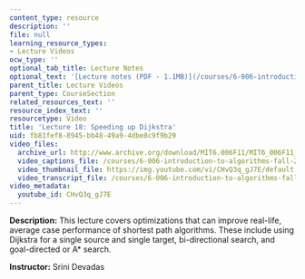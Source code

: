 ```yaml
---
content_type: resource
description: ''
file: null
learning_resource_types:
- Lecture Videos
ocw_type: ''
optional_tab_title: Lecture Notes
optional_text: '[Lecture notes (PDF - 1.1MB)](/courses/6-006-introduction-to-algorithms-fall-2011/resources/mit6_006f11_lec18)'
parent_title: Lecture Videos
parent_type: CourseSection
related_resources_text: ''
resource_index_text: ''
resourcetype: Video
title: 'Lecture 18: Speeding up Dijkstra'
uid: fb81fef8-8945-bb48-49a9-4dbe8c9f9b29
video_files:
  archive_url: http://www.archive.org/download/MIT6.006F11/MIT6_006F11_lec18_300k.mp4
  video_captions_file: /courses/6-006-introduction-to-algorithms-fall-2011/a7c5d930d9a256309547d3359542269d_CHvQ3q_gJ7E.vtt
  video_thumbnail_file: https://img.youtube.com/vi/CHvQ3q_gJ7E/default.jpg
  video_transcript_file: /courses/6-006-introduction-to-algorithms-fall-2011/282bbe2fa7af77f4aea803bb47d8dead_CHvQ3q_gJ7E.pdf
video_metadata:
  youtube_id: CHvQ3q_gJ7E
---
```


**Description:** This lecture covers optimizations that can improve real-life, average case performance of shortest path algorithms. These include using Dijkstra for a single source and single target, bi-directional search, and goal-directed or A\* search.

**Instructor:** Srini Devadas